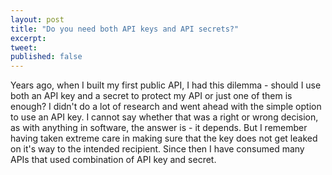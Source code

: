```yaml
---
layout: post
title: "Do you need both API keys and API secrets?"
excerpt:
tweet: 
published: false
---
```


Years ago, when I built my first public API, I had this dilemma - should I use both an API key and a secret to protect my API or just one of them is enough? I didn't do a lot of research and went ahead with the simple option to use an API key. I cannot say whether that was a right or wrong decision, as with anything in software, the answer is - it depends. But I remember having taken extreme care in making sure that the key does not get leaked on it's way to the intended recipient. Since then I have consumed many APIs that used combination of API key and secret. 
